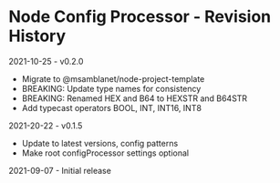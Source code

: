 # Node Config Processor - Revision History

2021-10-25 - v0.2.0
- Migrate to @msamblanet/node-project-template
- BREAKING: Update type names for consistency
- BREAKING: Renamed HEX and B64 to HEXSTR and B64STR
- Add typecast operators BOOL, INT, INT16, INT8

2021-20-22 - v0.1.5
- Update to latest versions, config patterns
- Make root configProcessor settings optional

2021-09-07 - Initial release

